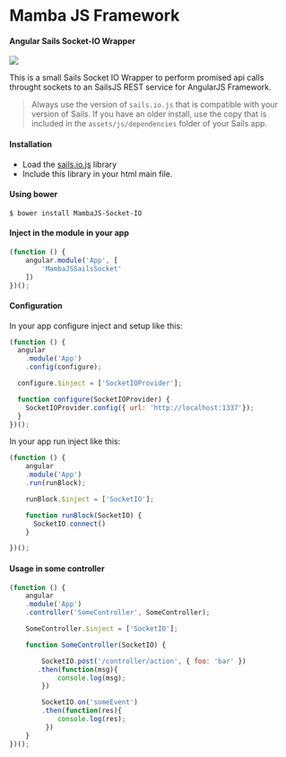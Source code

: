 # Mamba JS Framework
#### Angular Sails Socket-IO Wrapper

![](http://legalintelligence.cl/logo-mamba.png)

This is a small Sails Socket IO Wrapper to perform promised api calls throught sockets to an SailsJS REST service for AngularJS Framework.

> Always use the version of `sails.io.js` that is compatible with your version of Sails.
If you have an older install, use the copy that is included in the `assets/js/dependencies` folder of your Sails app.

#### Installation
- Load the [sails.io.js](https://github.com/balderdashy/sails.io.js) library
- Include this library in your html main file.

#### Using bower
````
$ bower install MambaJS-Socket-IO
````

#### Inject in the module in your app

```js
(function () {
    angular.module('App', [
        'MambaJSSailsSocket'
    ])
})();
```

#### Configuration
In your app configure inject and setup like this:

```js
(function () {
  angular
    .module('App')
    .config(configure);

  configure.$inject = ['SocketIOProvider'];

  function configure(SocketIOProvider) {
    SocketIOProvider.config({ url: 'http://localhost:1337'});
  }
})();
```

In your app run inject like this:

```js
(function () {
    angular
    .module('App')
    .run(runBlock);

    runBlock.$inject = ['SocketIO'];

    function runBlock(SocketIO) {
      SocketIO.connect()
    }

})();
```

#### Usage in some controller


```js
(function () {
    angular
    .module('App')
    .controller('SomeController', SomeController);

    SomeController.$inject = ['SocketIO'];

    function SomeController(SocketIO) {

        SocketIO.post('/controller/action', { foo: 'bar' })
       .then(function(msg){
            console.log(msg);
        })

        SocketIO.on('someEvent')
        .then(function(res){
            console.log(res);
         })
    }
})();
```
